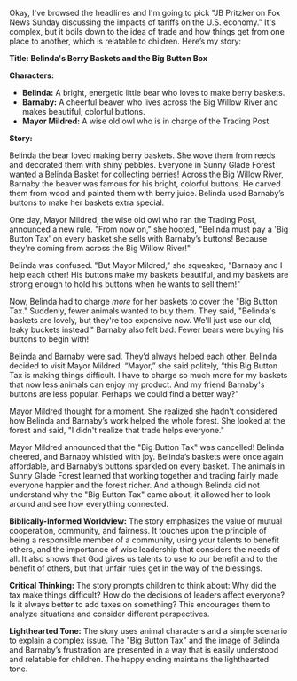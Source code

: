 Okay, I've browsed the headlines and I'm going to pick "JB Pritzker on Fox News Sunday discussing the impacts of tariffs on the U.S. economy." It's complex, but it boils down to the idea of trade and how things get from one place to another, which is relatable to children. Here’s my story:

**Title: Belinda's Berry Baskets and the Big Button Box**

**Characters:**

*   **Belinda:** A bright, energetic little bear who loves to make berry baskets.
*   **Barnaby:** A cheerful beaver who lives across the Big Willow River and makes beautiful, colorful buttons.
*   **Mayor Mildred:** A wise old owl who is in charge of the Trading Post.

**Story:**

Belinda the bear loved making berry baskets. She wove them from reeds and decorated them with shiny pebbles. Everyone in Sunny Glade Forest wanted a Belinda Basket for collecting berries! Across the Big Willow River, Barnaby the beaver was famous for his bright, colorful buttons. He carved them from wood and painted them with berry juice. Belinda used Barnaby’s buttons to make her baskets extra special.

One day, Mayor Mildred, the wise old owl who ran the Trading Post, announced a new rule. "From now on," she hooted, "Belinda must pay a 'Big Button Tax' on every basket she sells with Barnaby’s buttons! Because they're coming from across the Big Willow River!"

Belinda was confused. "But Mayor Mildred," she squeaked, "Barnaby and I help each other! His buttons make my baskets beautiful, and my baskets are strong enough to hold his buttons when he wants to sell them!"

Now, Belinda had to charge *more* for her baskets to cover the "Big Button Tax." Suddenly, fewer animals wanted to buy them. They said, "Belinda's baskets are lovely, but they're too expensive now. We'll just use our old, leaky buckets instead." Barnaby also felt bad. Fewer bears were buying his buttons to begin with!

Belinda and Barnaby were sad. They’d always helped each other. Belinda decided to visit Mayor Mildred. “Mayor,” she said politely, “this Big Button Tax is making things difficult. I have to charge so much more for my baskets that now less animals can enjoy my product. And my friend Barnaby's buttons are less popular. Perhaps we could find a better way?”

Mayor Mildred thought for a moment. She realized she hadn't considered how Belinda and Barnaby’s work helped the whole forest. She looked at the forest and said, "I didn't realize that trade helps everyone."

Mayor Mildred announced that the "Big Button Tax" was cancelled! Belinda cheered, and Barnaby whistled with joy. Belinda’s baskets were once again affordable, and Barnaby’s buttons sparkled on every basket. The animals in Sunny Glade Forest learned that working together and trading fairly made everyone happier and the forest richer. And although Belinda did not understand why the "Big Button Tax" came about, it allowed her to look around and see how everything connected.

**Biblically-Informed Worldview:** The story emphasizes the value of mutual cooperation, community, and fairness. It touches upon the principle of being a responsible member of a community, using your talents to benefit others, and the importance of wise leadership that considers the needs of all. It also shows that God gives us talents to use to our benefit and to the benefit of others, but that unfair rules get in the way of the blessings.

**Critical Thinking:** The story prompts children to think about: Why did the tax make things difficult? How do the decisions of leaders affect everyone? Is it always better to add taxes on something? This encourages them to analyze situations and consider different perspectives.

**Lighthearted Tone:** The story uses animal characters and a simple scenario to explain a complex issue. The "Big Button Tax" and the image of Belinda and Barnaby’s frustration are presented in a way that is easily understood and relatable for children. The happy ending maintains the lighthearted tone.
